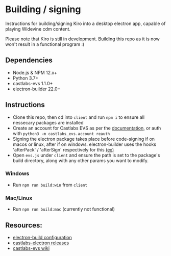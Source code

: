 # Building / signing
Instructions for building/signing Kiro into a desktop electron app, capable of playing Widevine cdm content.

Please note that Kiro is still in development. Building this repo as it is now won't result in a functional program :(

## Dependencies
- Node.js & NPM 12.x+
- Python 3.7+
- castlabs-evs 1.1.0+
- electron-builder 22.0+

## Instructions

- Clone this repo, then cd into `client` and run `npm i` to ensure all nessecary packages are installed
- Create an account for Castlabs EVS as per the [documentation](https://github.com/castlabs/electron-releases/wiki/EVS#creating-an-evs-account), or auth with `python3 -m castlabs_evs.account reauth`
- Signing the electron package takes place before code-signing if on macos or linux, after if on windows. electron-builder uses the hooks 'afterPack' / 'afterSign' respectively for this [(ex)](https://www.electron.build/configuration/configuration#hooks)
- Open `evs.js` under `client` and ensure the path is set to the package's build directory, along with any other params you want to modify. 

### Windows

- Run `npm run build:win` from `client`

### Mac/Linux

- Run `npm run build:mac` (currently not functional)

## Resources:

- [electron-build configuration](https://www.electron.build/configuration/configuration)
- [castlabs-electron releases](https://github.com/castlabs/electron-releases)
- [castlabs-evs wiki](https://github.com/castlabs/electron-releases/wiki/EVS)
